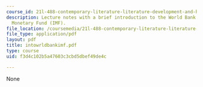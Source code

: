 ```yaml
---
course_id: 21l-488-contemporary-literature-literature-development-and-human-rights-spring-2008
description: Lecture notes with a brief introduction to the World Bank and the International
  Monetary Fund (IMF).
file_location: /coursemedia/21l-488-contemporary-literature-literature-development-and-human-rights-spring-2008/f3d4c102b5a47603c3cbd5dbef49de4c_intowrldbankimf.pdf
file_type: application/pdf
layout: pdf
title: intowrldbankimf.pdf
type: course
uid: f3d4c102b5a47603c3cbd5dbef49de4c

---
```

None
